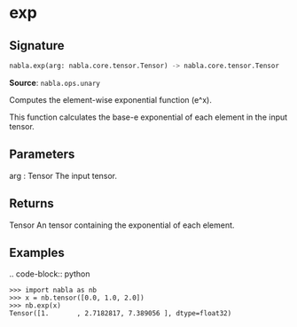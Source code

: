 # exp

## Signature

```python
nabla.exp(arg: nabla.core.tensor.Tensor) -> nabla.core.tensor.Tensor
```

**Source**: `nabla.ops.unary`

Computes the element-wise exponential function (e^x).

This function calculates the base-e exponential of each element in the
input tensor.

Parameters
----------
arg : Tensor
    The input tensor.

Returns
-------
Tensor
    An tensor containing the exponential of each element.

Examples
--------

.. code-block:: python

    >>> import nabla as nb
    >>> x = nb.tensor([0.0, 1.0, 2.0])
    >>> nb.exp(x)
    Tensor([1.       , 2.7182817, 7.389056 ], dtype=float32)

